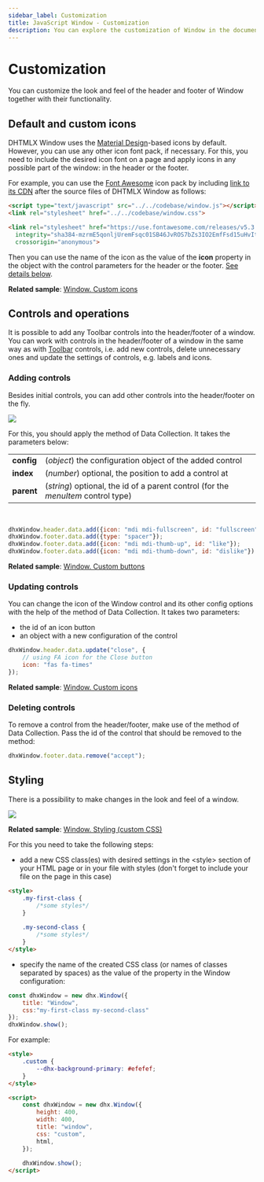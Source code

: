 ```yaml
---
sidebar_label: Customization
title: JavaScript Window - Customization 
description: You can explore the customization of Window in the documentation of the DHTMLX JavaScript UI library. Browse developer guides and API reference, try out code examples and live demos, and download a free 30-day evaluation version of DHTMLX Suite.
---
```


# Customization

You can customize the look and feel of the header and footer of Window together with their functionality.

## Default and custom icons

DHTMLX Window uses the [Material Design](https://pictogrammers.com/library/mdi/?welcome)-based icons by default. However, you can use any other icon font pack, if necessary. For this, you need to include the desired icon font on 
a page and apply icons in any possible part of the window: in the header or the footer.

For example, you can use the [Font Awesome](https://fontawesome.com/) icon pack by including [link to its CDN](https://fontawesome.com/how-to-use/on-the-web/setup/getting-started?using=web-fonts-with-css) 
after the source files of DHTMLX Window as follows:

~~~html
<script type="text/javascript" src="../../codebase/window.js"></script>
<link rel="stylesheet" href="../../codebase/window.css">

<link rel="stylesheet" href="https://use.fontawesome.com/releases/v5.3.1/css/all.css" 
  integrity="sha384-mzrmE5qonljUremFsqc01SB46JvROS7bZs3IO2EmfFsd15uHvIt+Y8vEf7N7fWAU"  
  crossorigin="anonymous">
~~~

Then you can use the name of the icon as the value of the **icon** property in the object with the control parameters for the header or the footer. [See details below](window/customization.md).

**Related sample**: [Window. Custom icons](https://snippet.dhtmlx.com/ucozvx01)

## Controls and operations

It is possible to add any Toolbar controls into the header/footer of a window.
You can work with controls in the header/footer of a window in the same way as with [Toolbar](toolbar.md) controls, i.e. add new controls, delete unnecessary ones and update the settings of controls, e.g. labels and icons.

### Adding controls

Besides initial controls, you can add other controls into the header/footer on the fly. 

![](../assets/window/custom_buttons.png)

For this, you should apply the [](../data_collection/api/datacollection_add_method.md) method of Data Collection. It takes the parameters below:

<table>
    <tbody>
        <tr>
            <td><b>config</b></td>
            <td>(<i>object</i>) the configuration object of the added control</td>
        </tr>
        <tr>
            <td><b>index</b></td>
            <td>(<i>number</i>) optional, the position to add a control at</td>
        </tr>
        <tr>
            <td><b>parent</b></td>
            <td>(<i>string</i>) optional, the id of a parent control (for the <i>menuItem</i> control type)</td>
        </tr>
    </tbody>
</table>
<br/>

~~~js
dhxWindow.header.data.add({icon: "mdi mdi-fullscreen", id: "fullscreen"}, 2);
dhxWindow.footer.data.add({type: "spacer"});
dhxWindow.footer.data.add({icon: "mdi mdi-thumb-up", id: "like"});
dhxWindow.footer.data.add({icon: "mdi mdi-thumb-down", id: "dislike"})
~~~

**Related sample**: [Window. Custom buttons](https://snippet.dhtmlx.com/o7xlvvv3)

### Updating controls

You can change the icon of the Window control and its other config options with the help of the [](../data_collection/api/datacollection_update_method.md) method of Data Collection. It takes two parameters: 

- the id of an icon button
- an object with a new configuration of the control

~~~js
dhxWindow.header.data.update("close", {
    // using FA icon for the Close button
    icon: "fas fa-times" 
});
~~~

**Related sample**: [Window. Custom icons](https://snippet.dhtmlx.com/ucozvx01)

### Deleting controls

To remove a control from the header/footer, make use of the [](../data_collection/api/datacollection_remove_method.md) method of Data Collection. Pass the id of the control that should be removed to the method:

~~~js
dhxWindow.footer.data.remove("accept");
~~~

## Styling

There is a possibility to make changes in the look and feel of a window. 

![](../assets/window/custom_style.png)

**Related sample**: [Window. Styling (custom CSS)](https://snippet.dhtmlx.com/t5mvhwx8)

For this you need to take the following steps:

- add a new CSS class(es) with desired settings in the &lt;style&gt; section of your HTML page or in your file with styles (don't forget to include your file on the page in this case)

~~~html
<style>
    .my-first-class {
        /*some styles*/
    }
    
    .my-second-class {
        /*some styles*/
    }
</style>
~~~

- specify the name of the created CSS class (or names of classes separated by spaces) as the value of the [](window/api/window_css_config.md) property in the Window configuration:

~~~js
const dhxWindow = new dhx.Window({
    title: "Window", 
    css:"my-first-class my-second-class"
});
dhxWindow.show();
~~~

For example:

~~~html
<style>
    .custom {
        --dhx-background-primary: #efefef;
    }
</style>

<script>
    const dhxWindow = new dhx.Window({
        height: 400,
        width: 400,
        title: "window",
        css: "custom",
        html,
    });
    
    dhxWindow.show();
</script>
~~~
